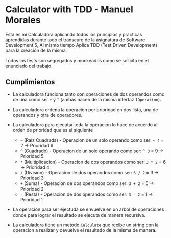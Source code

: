 # Calculator with TDD - Manuel Morales

Esta es mi Calculadora aplicando todos los principios y practicas aprendidas
durante todo el transcuro de la asignatura de Software Development 5, Al mismo
tiempo Aplica TDD (Test Driven Development) para la creación de la misma.

Todos los tests son segregados y mockeados como se solicita en el enunciado del
trabajo.

## Cumplimientos

- La calculadora funciona tanto con operaciones de dos operandos como de una
  como ser `+` y `^` (ambas nacen de la misma interfaz `IOperation`).
- La calculadora ordena la operacion por prioridad en dos lista, una de
  operandos y otra de operadores.
- La calculadora para ejecutar toda la operacion lo hace de acuerdo al orden de
  prioridad que es el siguiente

  - `~` (Raiz Cuadrada) - Operacion de un solo operando como ser: `~ 4` = 2 ->
    Prioridad 6
  - `^` (Cuadrado) - Operacion de un solo operando como ser: `^ 3` = 9 ->
    Prioridad 5
  - `*` (Multiplicacion) - Operacion de dos operandos como ser: `3 * 2` = 6 ->
    Prioridad 4
  - `/` (Division) - Operacion de dos operandos como ser: `6 / 2` = 3 ->
    Prioridad 3
  - `+` (Suma) - Operacion de dos operandos como ser: `3 + 2` = 5 -> Prioridad 2
  - `-` (Resta) - Operacion de dos operandos como ser: `3 - 2` = 1 -> Prioridad
    1

- La operacion para ser ejectuda se envuelve en un arbol de operaciones donde
  para lograr el resultado se ejecuta de manera recursiva.
- La calculadora tiene un metodo `Calculate` que recibe un string con la
  operacion a realizar y devuelve el resultado de la misma de manera.
